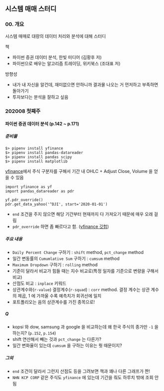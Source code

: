 ## 시스템 매매 스터디



### 00. 개요
 
시스템 매매로 대량의 데이터 처리와 분석에 대해 스터디

책
-  파이썬 증권 데이터 분석, 한빛 미디어 (김황후 저)
-  파이썬으로 배우는 알고리즘 트레이딩, 위키북스 (조대표 저)

방향성
- 내가 내 자신을 알건데, 재미없으면 안하니까 결과물 나오는 거 먼저하고 부족하면 돌아가기
- 투자보다는 분석을 잘하고 싶음 

### 202008 첫째주
#### 파이썬 증권 데이터 분석 (p.142 ~ p.171)

##### 준비물
```
$> pipenv install yfinance
$> pipenv install pandas-datareader
$> pipenv install pandas scipy
$> pipenv install matplotlib
```

[yfinance](https://finance.yahoo.com/)에서 주식 구분자를 구해서 기간 내 OHLC + Adjust Close, Volume 을 얻을 수 있음
```
import yfinance as yf
import pandas_datareader as pdr

yf.pdr_override()
pdr.get_data_yahoo('^DJI', start='2020-01-01')
```

- `end` 조건을 주지 않으면 해당 기간부터 현재까지 다 가져오기 때문에 매우 오래 걸림
- `pdr_override` 하면 좀 빠르다고 함. ([yfinance 깃헙](https://github.com/ranaroussi/yfinance)) 

##### 주요 내용

- `Daily Percent Change` 구하기 : `shift` method, `pct_change` method
- 일간 변동률의 `Cumumlative Sum` 구하기 : `cumsum` method
- `Maximum Dropdown` 구하기 : `rolling` method
- 기준이 달라서 비교가 힘들 때는 지수 비교로(특정 일자를 기준으로 변량을 구해서 비교)
- 산점도 비교 : `inplace` 키워드
- 상관계수와(`r-value`) 결정계수(`r-squad`) : `corr` method. 결정 계수는 상관 계수의 제곱, 1 에 가까울 수록 예측치가 회귀선에 일치
- 포트폴리오는 음의 상관계수를 가진 종목으로!

##### Q
- kopsi 와 dow, samsung 과 google 을 비교하는데 왜 한국 주식의 종가만 `-1` 을 하는지? (`p.152`, `p.154`)
- shift 연산해서 빼는 것과 `pct_change` 는 다른가?
- 일간 변화율이 있는데 `cumsum` 을 구하는 이유는 뭣 때문이지?

##### 그외
- `end` 조건이 달라서 그런지 산점도 등을 그려보면 책과 꽤나 다른 그래프가 짠!
- `NHN KCP CORP` 같은 주식도 `yfinance` 에 있는데 기간을 줘도 하루치 밖에 조회 안됨
